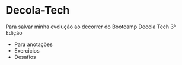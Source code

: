 # Decola-Tech
Para salvar minha evolução ao decorrer do Bootcamp Decola Tech 3ª Edição
- Para anotações
- Exercicios 
- Desafios
